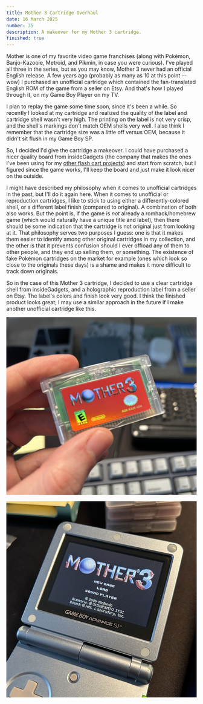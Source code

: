 ```yaml
---
title: Mother 3 Cartridge Overhaul
date: 16 March 2025
number: 35
description: A makeover for my Mother 3 cartridge.
finished: true
---
```


Mother is one of my favorite video game franchises (along with Pokémon, Banjo-Kazooie, Metroid, and Pikmin, in case you were curious). I've played all three in the series, but as you may know, Mother 3 never had an official English release. A few years ago (probably as many as 10 at this point -- wow) I purchased an unofficial cartridge which contained the fan-translated English ROM of the game from a seller on Etsy. And that's how I played through it, on my Game Boy Player on my TV.

I plan to replay the game some time soon, since it's been a while. So recently I looked at my cartridge and realized the quality of the label and cartridge shell wasn't very high. The printing on the label is not very crisp, and the shell's markings don't match OEM shells very well. I also think I remember that the cartridge size was a little off versus OEM, because it didn't sit flush in my Game Boy SP.

So, I decided I'd give the cartridge a makeover. I could have purchased a nicer quality board from insideGadgets (the company that makes the ones I've been using for my [other flash cart projects](https://www.derekandersen.net/blog/pokemon-forever-cartridges)) and start from scratch, but I figured since the game works, I'll keep the board and just make it look nicer on the outside.

I might have described my philosophy when it comes to unofficial cartridges in the past, but I'll do it again here. When it comes to unofficial or reproduction cartridges, I like to stick to using either a differently-colored shell, or a different label finish (compared to original). A combination of both also works. But the point is, if the game is _not_ already a romhack/homebrew game (which would naturally have a unique title and label), then there should be some indication that the cartridge is not original just from looking at it. That philosophy serves two purposes I guess: one is that it makes them easier to identify among other original cartridges in my collection, and the other is that it prevents confusion should I ever offload any of them to other people, and they end up selling them, or something. The existence of fake Pokémon cartridges on the market for example (ones which look so close to the originals these days) is a shame and makes it more difficult to track down originals.

So in the case of this Mother 3 cartridge, I decided to use a clear cartridge shell from insideGadgets, and a holographic reproduction label from a seller on Etsy. The label's colors and finish look very good. I think the finished product looks great; I may use a similar approach in the future if I make another unofficial cartridge like this.

![Mother 3 cartridge](../assets/images/mother-3-cartridge/mother-3-cartridge.jpeg "Mother 3 cartridge")

![Mother 3 title screen](../assets/images/mother-3-cartridge/mother-3-title.jpeg "Mother 3 title screen")